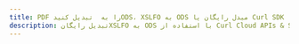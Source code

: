 ---title: PDF را به  تبدیل کنیدODS، XSLFO به ODS مبدل رایگان یا Curl SDKdescription: تبدیل رایگانXSLFO به ODS با استفاده از Curl Cloud APIs & SDK همچنین اسناد PDF را در Cloud ایجاد، ویرایش و رندر کنید.---